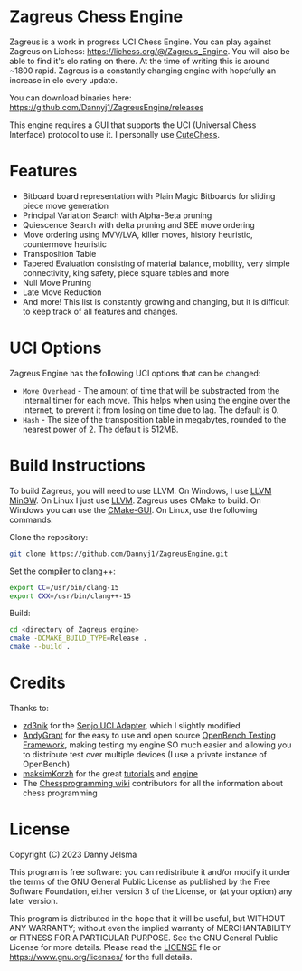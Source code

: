 # Zagreus Chess Engine
Zagreus is a work in progress UCI Chess Engine. You can play against Zagreus on Lichess: https://lichess.org/@/Zagreus_Engine. You will also be able to find it's elo rating on there. At the time of writing this is around ~1800 rapid. 
Zagreus is a constantly changing engine with hopefully an increase in elo every update.

You can download binaries here: https://github.com/Dannyj1/ZagreusEngine/releases

This engine requires a GUI that supports the UCI (Universal Chess Interface) protocol to use it. I personally use [CuteChess](https://cutechess.com/).

# Features
- Bitboard board representation with Plain Magic Bitboards for sliding piece move generation
- Principal Variation Search with Alpha-Beta pruning
- Quiescence Search with delta pruning and SEE move ordering
- Move ordering using MVV/LVA, killer moves, history heuristic, countermove heuristic
- Transposition Table
- Tapered Evaluation consisting of material balance, mobility, very simple connectivity, king safety, piece square tables and more
- Null Move Pruning
- Late Move Reduction
- And more! This list is constantly growing and changing, but it is difficult to keep track of all features and changes.

# UCI Options
Zagreus Engine has the following UCI options that can be changed:

- `Move Overhead` - The amount of time that will be substracted from the internal timer for each move. This helps when using the engine over the internet, to prevent it from losing on time due to lag. The default is 0.
- `Hash` - The size of the transposition table in megabytes, rounded to the nearest power of 2. The default is 512MB.

# Build Instructions
To build Zagreus, you will need to use LLVM. On Windows, I use [LLVM MinGW](https://github.com/mstorsjo/llvm-mingw). On Linux I just use [LLVM](https://releases.llvm.org/download.html).
Zagreus uses CMake to build. On Windows you can use the [CMake-GUI](https://cmake.org/runningcmake/).  On Linux, use the following commands:

Clone the repository:
```bash
git clone https://github.com/Dannyj1/ZagreusEngine.git
```

Set the compiler to clang++:
```bash
export CC=/usr/bin/clang-15
export CXX=/usr/bin/clang++-15
```
Build:
```bash
cd <directory of Zagreus engine>
cmake -DCMAKE_BUILD_TYPE=Release .
cmake --build .
```

# Credits
Thanks to:
- [zd3nik](https://github.com/zd3nik) for the [Senjo UCI Adapter](https://github.com/zd3nik/SenjoUCIAdapter), which I slightly modified
- [AndyGrant](https://github.com/AndyGrant) for the easy to use and open source [OpenBench Testing Framework](https://github.com/AndyGrant/OpenBench), making testing my engine SO much easier and allowing you to distribute test over multiple devices (I use a private instance of OpenBench)
- [maksimKorzh](https://github.com/maksimKorzh) for the great [tutorials](https://www.youtube.com/channel/UCB9-prLkPwgvlKKqDgXhsMQ) and [engine](https://github.com/maksimKorzh/chess_programming)
- The [Chessprogramming wiki](https://www.chessprogramming.org/Main_Page) contributors for all the information about chess programming

# License
Copyright (C) 2023  Danny Jelsma

This program is free software: you can redistribute it and/or modify
it under the terms of the GNU General Public License as published by
the Free Software Foundation, either version 3 of the License, or
(at your option) any later version.

This program is distributed in the hope that it will be useful,
but WITHOUT ANY WARRANTY; without even the implied warranty of
MERCHANTABILITY or FITNESS FOR A PARTICULAR PURPOSE.  See the
GNU General Public License for more details.
Please read the [LICENSE](https://github.com/Dannyj1/ZagreusEngine/blob/master/LICENSE) file or https://www.gnu.org/licenses/ for the full details.
